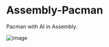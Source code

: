 # Assembly-Pacman
Pacman with AI in Assembly.

![image](https://user-images.githubusercontent.com/86870298/124348811-e2e39180-dbf4-11eb-9710-3eca77b96ee1.png)
